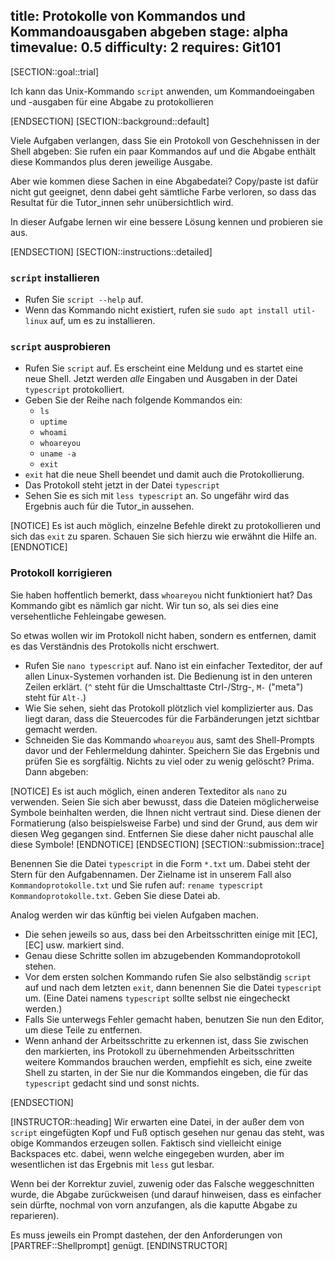 title: Protokolle von Kommandos und Kommandoausgaben abgeben
stage: alpha
timevalue: 0.5
difficulty: 2
requires: Git101
---
[SECTION::goal::trial]

Ich kann das Unix-Kommando `script` anwenden, um Kommandoeingaben und -ausgaben 
für eine Abgabe zu protokollieren

[ENDSECTION]
[SECTION::background::default]

Viele Aufgaben verlangen, dass Sie ein Protokoll von Geschehnissen in der Shell
abgeben: Sie rufen ein paar Kommandos auf und die Abgabe enthält diese Kommandos plus
deren jeweilige Ausgabe.

Aber wie kommen diese Sachen in eine Abgabedatei?
Copy/paste ist dafür nicht gut geeignet, denn dabei geht sämtliche Farbe verloren,
so dass das Resultat für die Tutor_innen sehr unübersichtlich wird.

In dieser Aufgabe lernen wir eine bessere Lösung kennen und probieren sie aus.

[ENDSECTION]
[SECTION::instructions::detailed]

### `script` installieren

- Rufen Sie `script --help` auf.
- Wenn das Kommando nicht existiert, rufen sie `sudo apt install util-linux` auf,
  um es zu installieren.


### `script` ausprobieren

- Rufen Sie `script` auf.
  Es erscheint eine Meldung und es startet eine neue Shell.
  Jetzt werden _alle_ Eingaben und Ausgaben in der Datei `typescript` protokolliert.
- Geben Sie der Reihe nach folgende Kommandos ein:
  - `ls`
  - `uptime`
  - `whoami`
  - `whoareyou`
  - `uname -a`
  - `exit`
- `exit` hat die neue Shell beendet und damit auch die Protokollierung.
- Das Protokoll steht jetzt in der Datei `typescript`
- Sehen Sie es sich mit `less typescript` an.
  So ungefähr wird das Ergebnis auch für die Tutor_in aussehen.
  
[NOTICE]
Es ist auch möglich, einzelne Befehle direkt zu protokollieren und sich das `exit` zu sparen. Schauen Sie sich hierzu wie erwähnt die Hilfe an.
[ENDNOTICE]

### Protokoll korrigieren

Sie haben hoffentlich bemerkt, dass `whoareyou` nicht funktioniert hat?
Das Kommando gibt es nämlich gar nicht.
Wir tun so, als sei dies eine versehentliche Fehleingabe gewesen.

So etwas wollen wir im Protokoll nicht haben, sondern es entfernen, damit es das
Verständnis des Protokolls nicht erschwert.

- Rufen Sie `nano typescript` auf.
  Nano ist ein einfacher Texteditor, der auf allen Linux-Systemen vorhanden ist.
  Die Bedienung ist in den unteren Zeilen erklärt. 
  (`^` steht für die Umschalttaste Ctrl-/Strg-, `M-` ("meta") steht für `Alt-`.)
- Wie Sie sehen, sieht das Protokoll plötzlich viel komplizierter aus.
  Das liegt daran, dass die Steuercodes für die Farbänderungen jetzt sichtbar gemacht werden.
- Schneiden Sie das Kommando `whoareyou` aus, samt des Shell-Prompts davor
  und der Fehlermeldung dahinter.
  Speichern Sie das Ergebnis und prüfen Sie es sorgfältig.
  Nichts zu viel oder zu wenig gelöscht? Prima. Dann abgeben:
  
[NOTICE]
Es ist auch möglich, einen anderen Texteditor als `nano` zu verwenden. Seien Sie sich aber
bewusst, dass die Dateien möglicherweise Symbole beinhalten werden, die Ihnen nicht vertraut
sind. Diese dienen der Formatierung (also beispielsweise Farbe) und sind der Grund, aus dem
wir diesen Weg gegangen sind. Entfernen Sie diese daher nicht pauschal alle diese Symbole!
[ENDNOTICE]
[ENDSECTION]
[SECTION::submission::trace]

Benennen Sie die Datei `typescript` in die Form `*.txt` um.
Dabei steht der Stern für den Aufgabennamen.
Der Zielname ist in unserem Fall also `Kommandoprotokolle.txt` und Sie rufen auf:
`rename typescript Kommandoprotokolle.txt`.
Geben Sie diese Datei ab.

Analog werden wir das künftig bei vielen Aufgaben machen.

- Die sehen jeweils so aus, dass bei den Arbeitsschritten einige mit 
  [EC], [EC] usw. markiert sind.
- Genau diese Schritte sollen im abzugebenden Kommandoprotokoll stehen.
- Vor dem ersten solchen Kommando rufen Sie also selbständig `script` auf
  und nach dem letzten `exit`, dann benennen Sie die Datei `typescript` um.
  (Eine Datei namens `typescript` sollte selbst nie eingecheckt werden.)
- Falls Sie unterwegs Fehler gemacht haben, benutzen Sie nun den Editor,
  um diese Teile zu entfernen.
- Wenn anhand der Arbeitsschritte zu erkennen ist, dass Sie zwischen den
  markierten, ins Protokoll zu übernehmenden Arbeitsschritten weitere
  Kommandos brauchen werden, empfiehlt es sich, eine zweite Shell zu
  starten, in der Sie nur die Kommandos eingeben, die für das `typescript`
  gedacht sind und sonst nichts.

[ENDSECTION]

[INSTRUCTOR::heading]
Wir erwarten eine Datei, in der außer dem von `script` eingefügten Kopf und Fuß
optisch gesehen nur genau das steht, was obige Kommandos erzeugen sollen.
Faktisch sind vielleicht einige Backspaces etc. dabei, wenn welche eingegeben wurden,
aber im wesentlichen ist das Ergebnis mit `less` gut lesbar.

Wenn bei der Korrektur zuviel, zuwenig oder das Falsche weggeschnitten wurde,
die Abgabe zurückweisen (und darauf hinweisen, dass es einfacher sein dürfte,
nochmal von vorn anzufangen, als die kaputte Abgabe zu reparieren).

Es muss jeweils ein Prompt dastehen, der den Anforderungen von
[PARTREF::Shellprompt] genügt.
[ENDINSTRUCTOR]
